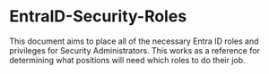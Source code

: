 # EntraID-Security-Roles
This document aims to place all of the necessary Entra ID roles and privileges for Security Administrators. This works as a reference for determining what positions will need which roles to do their job.
